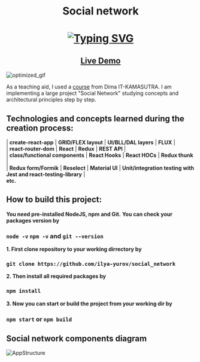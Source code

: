 <h1 align="center">Social network</h1>

<h1 align="center">
  <a href="https://git.io/typing-svg"><img src="https://readme-typing-svg.herokuapp.com?size=30&width=650&lines=Learn+the+basics+of+React%2FRedux+usage" alt="Typing SVG" /></a>
</h1>

<h2 align="center"><a  href="https://ilya-yurov.github.io/social_network">Live Demo</a></h2>


![optimized_gif](https://user-images.githubusercontent.com/76982614/182996241-88f2b6eb-9746-41f1-9c8a-5ea28efd15cc.gif)

As a teaching aid, I used a [course](https://www.youtube.com/playlist?list=PLcvhF2Wqh7DNVy1OCUpG3i5lyxyBWhGZ8 ) from Dima IT-KAMASUTRA. I am implementing a large project "Social Network" studying concepts and architectural principles step by step.

## Technologies and concepts learned during the creation process:
| **create-react-app** | **GRID/FLEX layout** | **UI/BLL/DAL layers** | **FLUX** |  
| **react-router-dom** | **React** | **Redux** | **REST API** |  
| **class/functional components** | **React Hooks** | **React HOCs** | **Redux thunk** |  
| **Redux form/Formik** | **Reselect** | **Material UI** | **Unit/integration testing with Jest and react-testing-library** |  
**etc.**

## How to build this project:
**You need pre-installed NodeJS, npm and Git.**
**You can check your packages version by**
### `node -v` `npm -v` and `git --version`

**1. First clone repository to your working dirrectory by**
### `git clone https://github.com/ilya-yurov/social_network`

**2. Then install all required packages by**
### `npm install`
**3. Now you can start or build the project from your working dir by**
### `npm start` or `npm build`

## Social network components diagram

![AppStructure](https://user-images.githubusercontent.com/76982614/182543935-895decb2-d6e9-478e-8198-95942c100b54.png)

